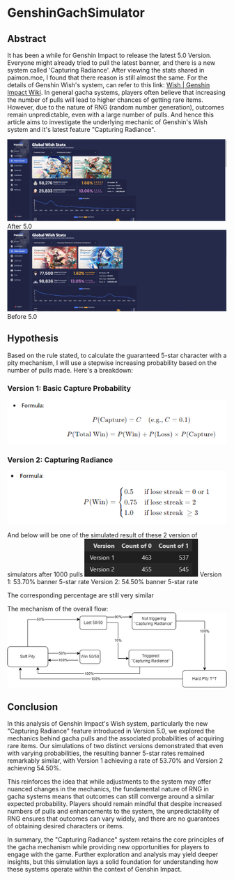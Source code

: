 # GenshinGachSimulator
## Abstract
It has been a while for Genshin Impact to release the latest 5.0 Version. Everyone might already tried to pull the latest banner, and there is a new system called 'Capturing Radiance'. After viewing the stats shared in paimon.moe, I found that there reason is still almost the same. For the details of Genshin Wish's system, can refer to this link: [Wish | Genshin Impact Wiki]([https://github.com/lenzyh/GenshinGachaSimulator](https://genshin-impact.fandom.com/wiki/Wish)). In general gacha systems, players often believe that increasing the number of pulls will lead to higher chances of getting rare items. However, due to the nature of RNG (random number generation), outcomes remain unpredictable, even with a large number of pulls. And hence this article aims to investigate the underlying mechanic of Genshin's Wish system and it's latest feature  "Capturing Radiance".

![Screenshot](images/GenshinWish1.PNG)
After 5.0
![Screenshot](images/GenshinWish2.PNG)
Before 5.0

## Hypothesis
Based on the rule stated, to calculate the guaranteed 5-star character with a pity mechanism, I will use a stepwise increasing probability based on the number of pulls made. Here's a breakdown:

### Version 1: Basic Capture Probability
![Screenshot](images/v1.PNG)


### Version 2: Capturing Radiance
![Screenshot](images/v2.PNG)

And below will be one of the simulated result of these 2 version of simulators after 1000 pulls
![Screenshot](images/table.PNG)
Version 1: 53.70% banner 5-star rate
Version 2: 54.50% banner 5-star rate

The corresponding percentage are still very similar 

The mechanism of the overall flow:
![Screenshot](images/flow.png)

## Conclusion
In this analysis of Genshin Impact's Wish system, particularly the new "Capturing Radiance" feature introduced in Version 5.0, we explored the mechanics behind gacha pulls and the associated probabilities of acquiring rare items. Our simulations of two distinct versions demonstrated that even with varying probabilities, the resulting banner 5-star rates remained remarkably similar, with Version 1 achieving a rate of 53.70% and Version 2 achieving 54.50%.

This reinforces the idea that while adjustments to the system may offer nuanced changes in the mechanics, the fundamental nature of RNG in gacha systems means that outcomes can still converge around a similar expected probability. Players should remain mindful that despite increased numbers of pulls and enhancements to the system, the unpredictability of RNG ensures that outcomes can vary widely, and there are no guarantees of obtaining desired characters or items.

In summary, the "Capturing Radiance" system retains the core principles of the gacha mechanism while providing new opportunities for players to engage with the game. Further exploration and analysis may yield deeper insights, but this simulation lays a solid foundation for understanding how these systems operate within the context of Genshin Impact.
